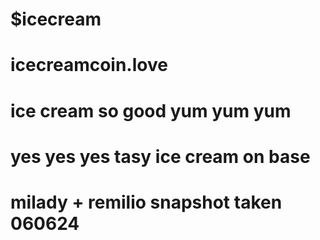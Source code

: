 # $icecream
# icecreamcoin.love
# ice cream so good yum yum yum
# yes yes yes tasy ice cream on base
# milady + remilio snapshot taken 060624
